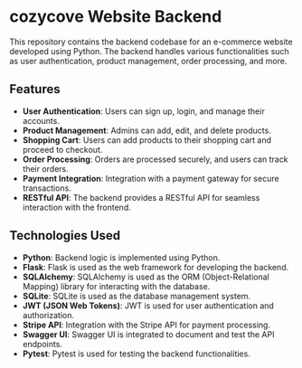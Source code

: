 # cozycove Website Backend

This repository contains the backend codebase for an e-commerce website developed using Python. The backend handles various functionalities such as user authentication, product management, order processing, and more.

## Features

- **User Authentication**: Users can sign up, login, and manage their accounts.
- **Product Management**: Admins can add, edit, and delete products.
- **Shopping Cart**: Users can add products to their shopping cart and proceed to checkout.
- **Order Processing**: Orders are processed securely, and users can track their orders.
- **Payment Integration**: Integration with a payment gateway for secure transactions.
- **RESTful API**: The backend provides a RESTful API for seamless interaction with the frontend.

## Technologies Used

- **Python**: Backend logic is implemented using Python.
- **Flask**: Flask is used as the web framework for developing the backend.
- **SQLAlchemy**: SQLAlchemy is used as the ORM (Object-Relational Mapping) library for interacting with the database.
- **SQLite**: SQLite is used as the database management system.
- **JWT (JSON Web Tokens)**: JWT is used for user authentication and authorization.
- **Stripe API**: Integration with the Stripe API for payment processing.
- **Swagger UI**: Swagger UI is integrated to document and test the API endpoints.
- **Pytest**: Pytest is used for testing the backend functionalities.
